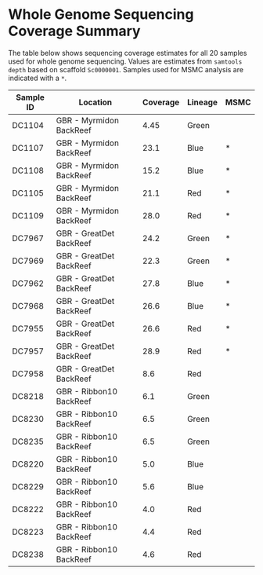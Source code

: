 Whole Genome Sequencing Coverage Summary
================

The table below shows sequencing coverage estimates for all 20 samples
used for whole genome sequencing. Values are estimates from `samtools
depth` based on scaffold `Sc0000001`. Samples used for MSMC analysis are
indicated with a `*`.

| Sample ID | Location                | Coverage | Lineage | MSMC |
| --------- | ----------------------- | -------- | ------- | ---- |
| DC1104    | GBR - Myrmidon BackReef | 4.45     | Green   |      |
| DC1107    | GBR - Myrmidon BackReef | 23.1     | Blue    | \*   |
| DC1108    | GBR - Myrmidon BackReef | 15.2     | Blue    | \*   |
| DC1105    | GBR - Myrmidon BackReef | 21.1     | Red     | \*   |
| DC1109    | GBR - Myrmidon BackReef | 28.0     | Red     | \*   |
| DC7967    | GBR - GreatDet BackReef | 24.2     | Green   | \*   |
| DC7969    | GBR - GreatDet BackReef | 22.3     | Green   | \*   |
| DC7962    | GBR - GreatDet BackReef | 27.8     | Blue    | \*   |
| DC7968    | GBR - GreatDet BackReef | 26.6     | Blue    | \*   |
| DC7955    | GBR - GreatDet BackReef | 26.6     | Red     | \*   |
| DC7957    | GBR - GreatDet BackReef | 28.9     | Red     | \*   |
| DC7958    | GBR - GreatDet BackReef | 8.6      | Red     |      |
| DC8218    | GBR - Ribbon10 BackReef | 6.1      | Green   |      |
| DC8230    | GBR - Ribbon10 BackReef | 6.5      | Green   |      |
| DC8235    | GBR - Ribbon10 BackReef | 6.5      | Green   |      |
| DC8220    | GBR - Ribbon10 BackReef | 5.0      | Blue    |      |
| DC8229    | GBR - Ribbon10 BackReef | 5.6      | Blue    |      |
| DC8222    | GBR - Ribbon10 BackReef | 4.0      | Red     |      |
| DC8223    | GBR - Ribbon10 BackReef | 4.4      | Red     |      |
| DC8238    | GBR - Ribbon10 BackReef | 4.6      | Red     |      |
